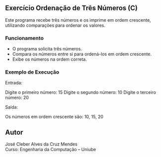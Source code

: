 ## Exercício Ordenação de Três Números (C)

Este programa recebe três números e os imprime em ordem crescente, utilizando comparações para ordenar os valores.

### Funcionamento

- O programa solicita três números.
- Compara os números entre si para ordená-los em ordem crescente.
- Exibe os números na ordem correta.

### Exemplo de Execução

Entrada:

Digite o primeiro número: 15 Digite o segundo número: 10 Digite o terceiro número: 20

Saída:

Os números em ordem crescente são: 10, 15, 20

## Autor
José Cleber Alves da Cruz Mendes  
Curso: Engenharia da Computação – Uniube
